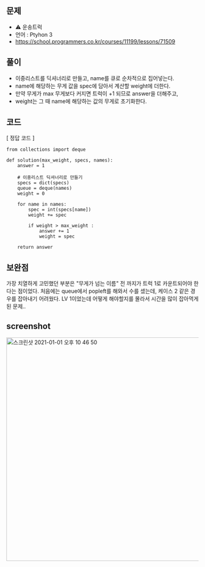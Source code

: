 ## 문제
- ⚠️ 운송트럭
- 언어 : Ptyhon 3
- https://school.programmers.co.kr/courses/11199/lessons/71509


## 풀이
- 이중리스트를 딕셔너리로 만들고, name를 큐로 순차적으로 집어넣는다.
- name에 해당하는 무게 값을 spec에 담아서 계산할 weight에 더한다.
- 만약 무게가 max 무게보다 커지면 트럭이 +1 되므로 answer을 더해주고, 
- weight는 그 때 name에 해당하는 값의 무게로 초기화한다.

## 코드

[ 정답 코드 ]
```
from collections import deque

def solution(max_weight, specs, names):
    answer = 1
    
    # 이중리스트 딕셔너리로 만들기
    specs = dict(specs)
    queue = deque(names)
    weight = 0
    
    for name in names:
        spec = int(specs[name])
        weight += spec
        
        if weight > max_weight :
            answer += 1
            weight = spec
            
    return answer
```

## 보완점

가장 치열하게 고민했던 부분은 "무게가 넘는 이름" 전 까지가 트럭 1로 카운트되어야 한다는 점이었다.
처음에는 queue에서 popleft를 해와서 수를 셌는데, 케이스 2 같은 경우를 잡아내기 어려웠다. LV 1이었는데 어떻게 해야할지를 몰라서
시간을 많이 잡아먹게 된 문제..

## screenshot

<img width="584" alt="스크린샷 2021-01-01 오후 10 46 50" src="https://user-images.githubusercontent.com/35520314/103439799-77d7f300-4c83-11eb-825c-7951fc49a85b.png">



